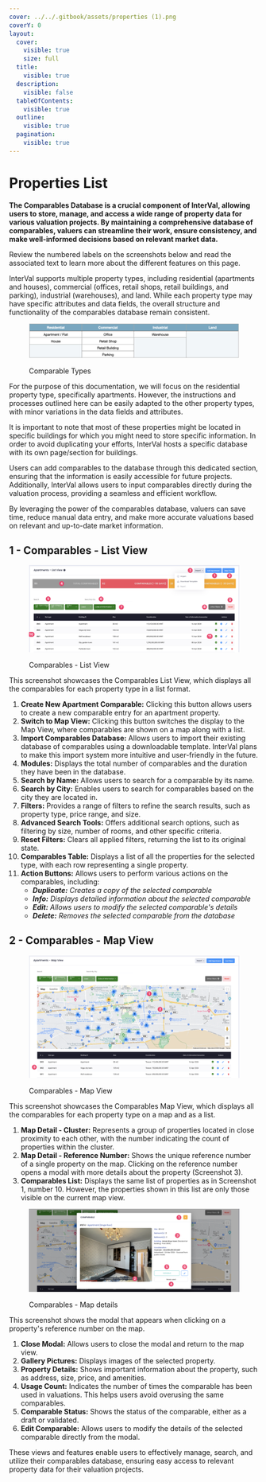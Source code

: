 ```yaml
---
cover: ../../.gitbook/assets/properties (1).png
coverY: 0
layout:
  cover:
    visible: true
    size: full
  title:
    visible: true
  description:
    visible: false
  tableOfContents:
    visible: true
  outline:
    visible: true
  pagination:
    visible: true
---
```


# Properties List

**The Comparables Database is a crucial component of InterVal, allowing users to store, manage, and access a wide range of property data for various valuation projects. By maintaining a comprehensive database of comparables, valuers can streamline their work, ensure consistency, and make well-informed decisions based on relevant market data.**

Review the numbered labels on the screenshots below and read the associated text to learn more about the different features on this page.

InterVal supports multiple property types, including residential (apartments and houses), commercial (offices, retail shops, retail buildings, and parking), industrial (warehouses), and land. While each property type may have specific attributes and data fields, the overall structure and functionality of the comparables database remain consistent.

<figure><img src="../../.gitbook/assets/Comparable Types" alt=""><figcaption><p>Comparable Types</p></figcaption></figure>

For the purpose of this documentation, we will focus on the residential property type, specifically apartments. However, the instructions and processes outlined here can be easily adapted to the other property types, with minor variations in the data fields and attributes.

It is important to note that most of these properties might be located in specific buildings for which you might need to store specific information. In order to avoid duplicating your efforts, InterVal hosts a specific database with its own page/section for buildings.

Users can add comparables to the database through this dedicated section, ensuring that the information is easily accessible for future projects. Additionally, InterVal allows users to input comparables directly during the valuation process, providing a seamless and efficient workflow.

By leveraging the power of the comparables database, valuers can save time, reduce manual data entry, and make more accurate valuations based on relevant and up-to-date market information.

## 1 - Comparables - List View

<figure><img src="../../.gitbook/assets/Comparables - List View" alt=""><figcaption><p>Comparables - List View</p></figcaption></figure>

This screenshot showcases the Comparables List View, which displays all the comparables for each property type in a list format.

1. **Create New Apartment Comparable:** Clicking this button allows users to create a new comparable entry for an apartment property.
2. **Switch to Map View:** Clicking this button switches the display to the Map View, where comparables are shown on a map along with a list.
3. **Import Comparables Database:** Allows users to import their existing database of comparables using a downloadable template. InterVal plans to make this import system more intuitive and user-friendly in the future.
4. **Modules:** Displays the total number of comparables and the duration they have been in the database.
5. **Search by Name:** Allows users to search for a comparable by its name.
6. **Search by City:** Enables users to search for comparables based on the city they are located in.
7. **Filters:** Provides a range of filters to refine the search results, such as property type, price range, and size.
8. **Advanced Search Tools:** Offers additional search options, such as filtering by size, number of rooms, and other specific criteria.
9. **Reset Filters:** Clears all applied filters, returning the list to its original state.
10. **Comparables Table:** Displays a list of all the properties for the selected type, with each row representing a single property.
11. **Action Buttons:** Allows users to perform various actions on the comparables, including:
    * _**Duplicate:** Creates a copy of the selected comparable_
    * _**Info:** Displays detailed information about the selected comparable_
    * _**Edit:** Allows users to modify the selected comparable's details_
    * _**Delete:** Removes the selected comparable from the database_

## 2 - Comparables - Map View

<figure><img src="../../.gitbook/assets/Comparables - Map View" alt=""><figcaption><p>Comparables - Map View</p></figcaption></figure>

This screenshot showcases the Comparables Map View, which displays all the comparables for each property type on a map and as a list.

1. **Map Detail - Cluster:** Represents a group of properties located in close proximity to each other, with the number indicating the count of properties within the cluster.
2. **Map Detail - Reference Number:** Shows the unique reference number of a single property on the map. Clicking on the reference number opens a modal with more details about the property (Screenshot 3).
3. **Comparables List:** Displays the same list of properties as in Screenshot 1, number 10. However, the properties shown in this list are only those visible on the current map view.

<figure><img src="../../.gitbook/assets/Comparables - Map Details" alt=""><figcaption><p>Comparables - Map details</p></figcaption></figure>

This screenshot shows the modal that appears when clicking on a property's reference number on the map.

1. **Close Modal:** Allows users to close the modal and return to the map view.
2. **Gallery Pictures:** Displays images of the selected property.
3. **Property Details:** Shows important information about the property, such as address, size, price, and amenities.
4. **Usage Count:** Indicates the number of times the comparable has been used in valuations. This helps users avoid overusing the same comparables.
5. **Comparable Status:** Shows the status of the comparable, either as a draft or validated.
6. **Edit Comparable:** Allows users to modify the details of the selected comparable directly from the modal.

These views and features enable users to effectively manage, search, and utilize their comparables database, ensuring easy access to relevant property data for their valuation projects.
